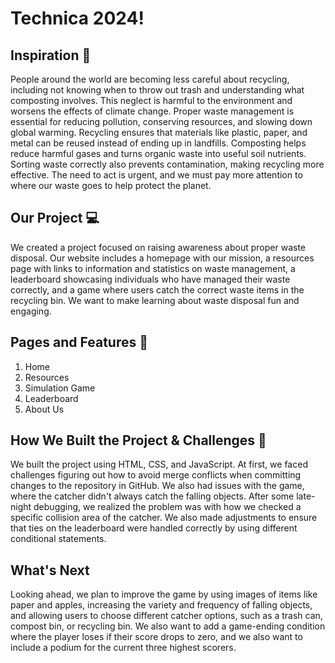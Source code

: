 # Technica 2024!

## Inspiration 🧠
People around the world are becoming less careful about recycling, including not knowing when to throw out trash and understanding what composting involves. This neglect is harmful to the environment and worsens the effects of climate change. Proper waste management is essential for reducing pollution, conserving resources, and slowing down global warming. Recycling ensures that materials like plastic, paper, and metal can be reused instead of ending up in landfills. Composting helps reduce harmful gases and turns organic waste into useful soil nutrients. Sorting waste correctly also prevents contamination, making recycling more effective. The need to act is urgent, and we must pay more attention to where our waste goes to help protect the planet.

## Our Project 💻
We created a project focused on raising awareness about proper waste disposal. Our website includes a homepage with our mission, a resources page with links to information and statistics on waste management, a leaderboard showcasing individuals who have managed their waste correctly, and a game where users catch the correct waste items in the recycling bin. We want to make learning about waste disposal fun and engaging.

## Pages and Features 📄
1. Home
2. Resources
3. Simulation Game
4. Leaderboard
5. About Us

## How We Built the Project & Challenges 🔨
We built the project using HTML, CSS, and JavaScript. At first, we faced challenges figuring out how to avoid merge conflicts when committing changes to the repository in GitHub. We also had issues with the game, where the catcher didn't always catch the falling objects. After some late-night debugging, we realized the problem was with how we checked a specific collision area of the catcher. We also made adjustments to ensure that ties on the leaderboard were handled correctly by using different conditional statements.

## What's Next
Looking ahead, we plan to improve the game by using images of items like paper and apples, increasing the variety and frequency of falling objects, and allowing users to choose different catcher options, such as a trash can, compost bin, or recycling bin. We also want to add a game-ending condition where the player loses if their score drops to zero, and we also want to include a podium for the current three highest scorers.

